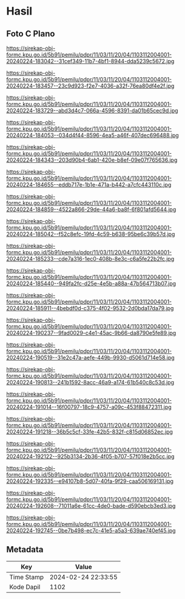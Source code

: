# Hasil

## Foto C Plano

https://sirekap-obj-formc.kpu.go.id/5b91/pemilu/pdpr/11/03/11/20/04/1103112004001-20240224-183042--31cef349-11b7-4bf1-8944-dda5239c5672.jpg

https://sirekap-obj-formc.kpu.go.id/5b91/pemilu/pdpr/11/03/11/20/04/1103112004001-20240224-183457--23c9d923-f2e7-4036-a32f-76ea80df4e2f.jpg

https://sirekap-obj-formc.kpu.go.id/5b91/pemilu/pdpr/11/03/11/20/04/1103112004001-20240224-183729--abd3d4c7-066a-4596-8391-da01b65cec9d.jpg

https://sirekap-obj-formc.kpu.go.id/5b91/pemilu/pdpr/11/03/11/20/04/1103112004001-20240224-184053--034d4f44-8596-4ea5-a46f-407dec696488.jpg

https://sirekap-obj-formc.kpu.go.id/5b91/pemilu/pdpr/11/03/11/20/04/1103112004001-20240224-184343--203d90b4-6ab1-420e-b8ef-09e07f765636.jpg

https://sirekap-obj-formc.kpu.go.id/5b91/pemilu/pdpr/11/03/11/20/04/1103112004001-20240224-184655--eddb717e-1b1e-471a-b442-a7cfc443110c.jpg

https://sirekap-obj-formc.kpu.go.id/5b91/pemilu/pdpr/11/03/11/20/04/1103112004001-20240224-184859--4522a866-29de-44a6-ba8f-6f801afd5644.jpg

https://sirekap-obj-formc.kpu.go.id/5b91/pemilu/pdpr/11/03/11/20/04/1103112004001-20240224-185042--f52c8efc-19fd-4c59-b638-95be6c39b57d.jpg

https://sirekap-obj-formc.kpu.go.id/5b91/pemilu/pdpr/11/03/11/20/04/1103112004001-20240224-185233--cde7a316-1ec0-408b-8e3c-c6a5fe22b2fc.jpg

https://sirekap-obj-formc.kpu.go.id/5b91/pemilu/pdpr/11/03/11/20/04/1103112004001-20240224-185440--949fa2fc-d25e-4e5b-a88a-47b564713b07.jpg

https://sirekap-obj-formc.kpu.go.id/5b91/pemilu/pdpr/11/03/11/20/04/1103112004001-20240224-185911--4bebdf0d-c375-4f02-9532-2d0bda17da79.jpg

https://sirekap-obj-formc.kpu.go.id/5b91/pemilu/pdpr/11/03/11/20/04/1103112004001-20240224-190237--9fad0029-c4e1-45ac-9b66-da8790e5fe89.jpg

https://sirekap-obj-formc.kpu.go.id/5b91/pemilu/pdpr/11/03/11/20/04/1103112004001-20240224-190519--31e2c47a-aefe-449b-9930-d5061d714e58.jpg

https://sirekap-obj-formc.kpu.go.id/5b91/pemilu/pdpr/11/03/11/20/04/1103112004001-20240224-190813--241b1592-8acc-46a9-a174-61b540c8c53d.jpg

https://sirekap-obj-formc.kpu.go.id/5b91/pemilu/pdpr/11/03/11/20/04/1103112004001-20240224-191014--16f00797-18c9-4757-a09c-453f88472311.jpg

https://sirekap-obj-formc.kpu.go.id/5b91/pemilu/pdpr/11/03/11/20/04/1103112004001-20240224-191218--36b5c5cf-33fe-42b5-832f-c815d06852ec.jpg

https://sirekap-obj-formc.kpu.go.id/5b91/pemilu/pdpr/11/03/11/20/04/1103112004001-20240224-192122--925b3134-2b36-4f05-b707-57f018e2b5cc.jpg

https://sirekap-obj-formc.kpu.go.id/5b91/pemilu/pdpr/11/03/11/20/04/1103112004001-20240224-192335--e94107b8-5d07-40fa-9f29-caa506169131.jpg

https://sirekap-obj-formc.kpu.go.id/5b91/pemilu/pdpr/11/03/11/20/04/1103112004001-20240224-192608--71011a6e-61cc-4de0-bade-d590ebcb3ed3.jpg

https://sirekap-obj-formc.kpu.go.id/5b91/pemilu/pdpr/11/03/11/20/04/1103112004001-20240224-192745--0be7b498-ec7c-41e5-a5a3-639ae740ef45.jpg


## Metadata

| Key        | Value               |
| ---------- | ------------------- |
| Time Stamp | 2024-02-24 22:33:55 |
| Kode Dapil | 1102                |




